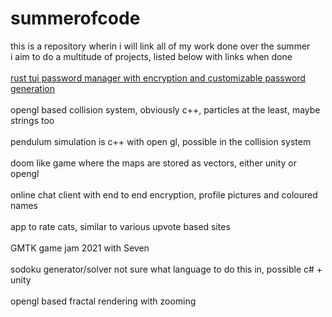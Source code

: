 # summerofcode

this is a repository wherin i will link all of my work done over the summer<br>
i aim to do a multitude of projects, listed below with links when done<br>
<br>
[rust tui password manager with encryption and customizable password generation](https://github.com/crypticC0der/passman)<br><br>
opengl based collision system, obviously c++, particles at the least, maybe strings too<br><br>
pendulum simulation is c++ with open gl, possible in the collision system<br><br>
doom like game where the maps are stored as vectors, either unity or opengl<br><br>
online chat client with end to end encryption, profile pictures and coloured names<br><br>
app to rate cats, similar to various upvote based sites<br><br>
GMTK game jam 2021 with Seven<br><br>
sodoku generator/solver not sure what language to do this in, possible c# + unity<br><br>
opengl based fractal rendering with zooming<br><br>
